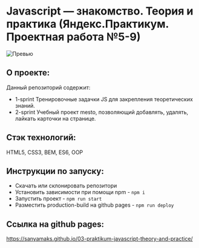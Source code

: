 # Javascript — знакомство. Теория и практика (Яндекс.Практикум. Проектная работа №5-9)
![Превью](https://i.ibb.co/dJ9h3NB/3.png)

## О проекте:
Данный репозиторий содержит:
* 1-sprint
Тренировочные задачки JS для закрепления теоретических знаний.
* 2-sprint
Учебный проект mesto, позволяющий добавлять, удалять, лайкать карточки на странице.
 

## Стэк технологий:
HTML5, CSS3, BEM, ES6, OOP


## Инструкции по запуску:
- Скачать или склонировать репозитори
- Установить зависимости при помощи npm - `npm i`
- Запустить проект - `npm run start`
- Разместить production-build на github pages - `npm run deploy`

## Ссылка на github pages:
https://sanyamaks.github.io/03-praktikum-javascript-theory-and-practice/
